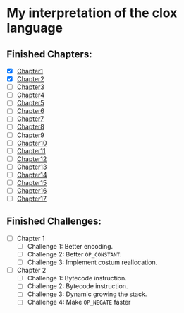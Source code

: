 # My interpretation of the clox language


## Finished Chapters:
- [x] [Chapter1](https://craftinginterpreters.com/chunks-of-bytecode.html)
- [x] [Chapter2](https://craftinginterpreters.com/a-virtual-machine.html)
- [ ] [Chapter3](https://craftinginterpreters.com/scanning-on-demand.html)
- [ ] [Chapter4](https://craftinginterpreters.com/compiling-expressions.html)
- [ ] [Chapter5](https://craftinginterpreters.com/types-of-values.html)
- [ ] [Chapter6](https://craftinginterpreters.com/strings.html)
- [ ] [Chapter7](https://craftinginterpreters.com/hash-tables.html)
- [ ] [Chapter8](https://craftinginterpreters.com/global-variables.html)
- [ ] [Chapter9](https://craftinginterpreters.com/local-variables.html)
- [ ] [Chapter10](https://craftinginterpreters.com/jumping-back-and-forth.html)
- [ ] [Chapter11](https://craftinginterpreters.com/calls-and-functions.html)
- [ ] [Chapter12](https://craftinginterpreters.com/closures.html)
- [ ] [Chapter13](https://craftinginterpreters.com/garbage-collection.html)
- [ ] [Chapter14](https://craftinginterpreters.com/classes-and-instances.html)
- [ ] [Chapter15](https://craftinginterpreters.com/methods-and-initializers.html)
- [ ] [Chapter16](https://craftinginterpreters.com/superclasses.html)
- [ ] [Chapter17](https://craftinginterpreters.com/optimization.html)

## Finished Challenges:

- [ ] Chapter 1
  - [ ] Challenge 1: Better encoding.
  - [ ] Challenge 2: Better `OP_CONSTANT`.
  - [ ] Challenge 3: Implement costum reallocation.
- [ ] Chapter 2
  - [ ] Challenge 1: Bytecode instruction.
  - [ ] Challenge 2: Bytecode instruction.
  - [ ] Challenge 3: Dynamic growing the stack.
  - [ ] Challenge 4: Make `OP_NEGATE` faster